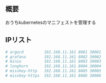 ## 概要

おうちkubernetesのマニフェストを管理する

## IPリスト

```bash
# argocd         192.168.11.161 8081 30001
# grafana        192.168.11.161 8082 30002
# minio          192.168.11.161 8083 30003
# longhorn       192.168.11.161 8084 30004
# misskey-http   192.168.11.161 8085 30005
# misskey-https  192.168.11.161 8086 30006
```
